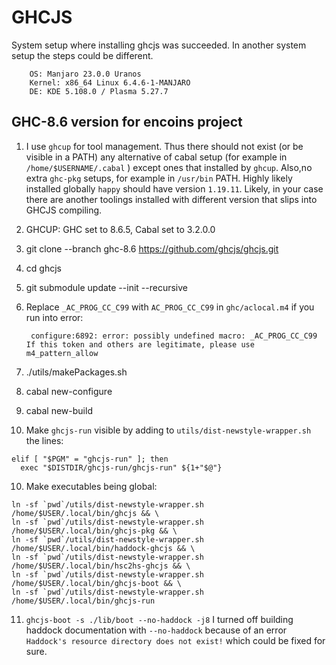 # GHCJS

System setup where installing ghcjs was succeeded. In another system setup the steps could be different.

        OS: Manjaro 23.0.0 Uranos
        Kernel: x86_64 Linux 6.4.6-1-MANJARO
        DE: KDE 5.108.0 / Plasma 5.27.7

## GHC-8.6 version for encoins project

1. I use `ghcup` for tool management. Thus there should not exist (or be visible in a PATH) any alternative of cabal setup (for example in `/home/$USERNAME/.cabal` ) except ones that installed by  `ghcup`.
Also,no extra `ghc-pkg` setups, for example in `/usr/bin` PATH. Highly likely installed globally `happy` should have version `1.19.11`. Likely, in your case there are another toolings installed with different version that slips into GHCJS compiling.

1. GHCUP: GHC set to 8.6.5, Cabal set to 3.2.0.0
2. git clone --branch ghc-8.6 https://github.com/ghcjs/ghcjs.git
3. cd ghcjs
4. git submodule update --init --recursive
5. Replace `_AC_PROG_CC_C99` with `AC_PROG_CC_C99` in `ghc/aclocal.m4` if you run into error:

        configure:6892: error: possibly undefined macro: _AC_PROG_CC_C99 If this token and others are legitimate, please use m4_pattern_allow

6. ./utils/makePackages.sh
7. cabal new-configure
8. cabal new-build
9. Make `ghcjs-run` visible by adding to `utils/dist-newstyle-wrapper.sh` the lines:

```
elif [ "$PGM" = "ghcjs-run" ]; then
  exec "$DISTDIR/ghcjs-run/ghcjs-run" ${1+"$@"}
```

10.  Make executables being global:

```
ln -sf `pwd`/utils/dist-newstyle-wrapper.sh /home/$USER/.local/bin/ghcjs && \
ln -sf `pwd`/utils/dist-newstyle-wrapper.sh /home/$USER/.local/bin/ghcjs-pkg && \
ln -sf `pwd`/utils/dist-newstyle-wrapper.sh /home/$USER/.local/bin/haddock-ghcjs && \
ln -sf `pwd`/utils/dist-newstyle-wrapper.sh /home/$USER/.local/bin/hsc2hs-ghcjs && \
ln -sf `pwd`/utils/dist-newstyle-wrapper.sh /home/$USER/.local/bin/ghcjs-boot && \
ln -sf `pwd`/utils/dist-newstyle-wrapper.sh /home/$USER/.local/bin/ghcjs-run
```

11.  `ghcjs-boot -s ./lib/boot --no-haddock -j8`
I turned off building haddock documentation with `--no-haddock` because of an error `Haddock's resource directory does not exist!` which could be fixed for sure.
